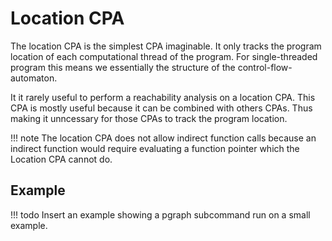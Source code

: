 # Location CPA  
The location CPA is the simplest CPA imaginable. 
It only tracks the program location of each computational thread of
the program. 
For single-threaded program this means we essentially  the structure of
the control-flow-automaton.  


It it rarely useful to perform a reachability analysis on a location CPA. 
This CPA is mostly useful because it can be combined with others
CPAs. Thus making it unncessary for those CPAs to track the program
location.  

!!! note
	The location CPA does not allow indirect function calls because an
	indirect function would require evaluating a function pointer
	which the Location CPA cannot do. 

## Example  

!!! todo
	Insert an example showing a pgraph subcommand run on a small example.
